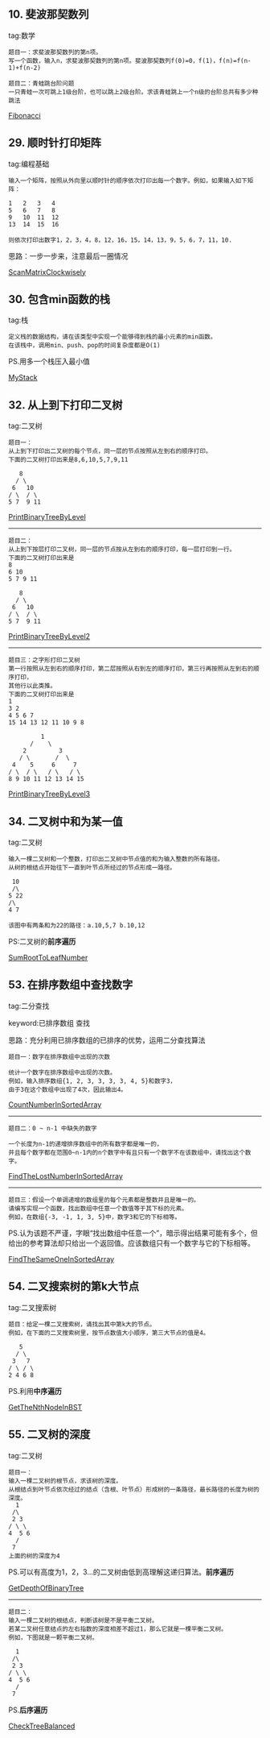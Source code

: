 
## 10. 斐波那契数列 ##

tag:数学

	题目一：求斐波那契数列的第n项。
	写一个函数，输入n，求斐波那契数列的第n项。斐波那契数列f(0)=0，f(1)，f(n)=f(n-1)+f(n-2)

	题目二：青蛙跳台阶问题
	一只青蛙一次可跳上1级台阶，也可以跳上2级台阶。求该青蛙跳上一个n级的台阶总共有多少种跳法

[Fibonacci](Fibonacci.java)

## 29. 顺时针打印矩阵 ##

tag:编程基础

	输入一个矩阵，按照从外向里以顺时针的顺序依次打印出每一个数字。例如，如果输入如下矩阵：
	
	1	2	3	4
	5	6	7	8
	9	10	11	12
	13	14	15	16
	
	则依次打印出数字1，2，3，4，8，12，16，15，14，13，9，5，6，7，11，10.

思路：一步一步来，注意最后一圈情况

[ScanMatrixClockwisely](ScanMatrixClockwisely.java)

## 30. 包含min函数的栈 ##

tag:栈

	定义栈的数据结构，请在该类型中实现一个能够得到栈的最小元素的min函数。
	在该栈中，调用min、push、pop的时间复杂度都是O(1)

PS.用多一个栈压入最小值

[MyStack](MyStack.java)

## 32. 从上到下打印二叉树 ##

tag:二叉树

	题目一：
	从上到下打印出二叉树的每个节点，同一层的节点按照从左到右的顺序打印。
	下面的二叉树打印出来是8,6,10,5,7,9,11

	   8
	  / \
	 6   10
	/ \  / \
	5 7  9 11

[PrintBinaryTreeByLevel](PrintBinaryTreeByLevel.java)

---

	题目二：
	从上到下按层打印二叉树，同一层的节点按从左到右的顺序打印，每一层打印到一行。
	下面的二叉树打印出来是
	8
	6 10
	5 7 9 11

	   8
	  / \
	 6   10
	/ \  / \
	5 7  9 11

[PrintBinaryTreeByLevel2](PrintBinaryTreeByLevel2.java)

---

	题目三：之字形打印二叉树
	第一行按照从左到右的顺序打印，第二层按照从右到左的顺序打印，第三行再按照从左到右的顺序打印，
	其他行以此类推。
	下面的二叉树打印出来是
	1
	3 2
	4 5 6 7
	15 14 13 12 11 10 9 8

			 1
		  /    \
	    2         3
	   / \       /  \
	 4    5     6     7
	/ \  / \   / \   / \
	8 9 10 11 12 13 14 15

[PrintBinaryTreeByLevel3](PrintBinaryTreeByLevel3.java)

## 34. 二叉树中和为某一值 ##

tag:二叉树

	输入一棵二叉树和一个整数，打印出二叉树中节点值的和为输入整数的所有路径。
	从树的根结点开始往下一直到叶节点所经过的节点形成一路径。

	 10
	 /\
	5 22
	/\
	4 7
	
	该图中有两条和为22的路径：a.10,5,7 b.10,12

PS:二叉树的**前序遍历**

[SumRootToLeafNumber](SumRootToLeafNumber.java)

## 53. 在排序数组中查找数字 ##

tag:二分查找

keyword:已排序数组 查找

思路：充分利用已排序数组的已排序的优势，运用二分查找算法

	题目一：数字在排序数组中出现的次数
	
	统计一个数字在排序数组中出现的次数。
	例如，输入排序数组{1, 2, 3, 3, 3, 3, 4, 5}和数字3，
	由于3在这个数组中出现了4次，因此输出4。

[CountNumberInSortedArray](CountNumberInSortedArray.java)

---

	题目二：0 ~ n-1 中缺失的数字
	
	一个长度为n-1的递增排序数组中的所有数字都是唯一的，
	并且每个数字都在范围0~n-1内的n个数字中有且只有一个数字不在该数组中，请找出这个数字。

[FindTheLostNumberInSortedArray](FindTheLostNumberInSortedArray.java)

---

	题目三：假设一个单调递增的数组里的每个元素都是整数并且是唯一的。
	请编写实现一个函数，找出数组中任意一个数值等于其下标的元素。
	例如，在数组{-3, -1, 1, 3, 5}中，数字3和它的下标相等。

PS.认为该题不严谨，字眼“找出数组中任意一个”，暗示得出结果可能有多个，但给出的参考算法却只给出一个返回值。应该数组只有一个数字与它的下标相等。

[FindTheSameOneInSortedArray](FindTheSameOneInSortedArray.java)

## 54. 二叉搜索树的第k大节点 ##

tag:二叉搜索树

	题目：给定一棵二叉搜索树，请找出其中第k大的节点。
	例如，在下面的二叉搜索树里，按节点数值大小顺序，第三大节点的值是4。
	
	   5
	  / \
	 3   7
	/ \ / \
	2 4 6 8

PS.利用**中序遍历**

[GetTheNthNodeInBST](GetTheNthNodeInBST.java)

## 55. 二叉树的深度 ##

tag:二叉树

	题目一：
	输入一棵二叉树的根节点，求该树的深度。
	从根结点到叶节点依次经过的结点（含根、叶节点）形成树的一条路径，最长路径的长度为树的深度。
	  1
	 /\
	 2 3
	/ \ \
	4  5 6
	  /
	 7
	上面的树的深度为4

PS.可以有高度为1，2，3...的二叉树由低到高理解这递归算法。**前序遍历**

[GetDepthOfBinaryTree](GetDepthOfBinaryTree.java)

---

	题目二：
	输入一棵二叉树的根结点，判断该树是不是平衡二叉树。
	若某二叉树任意结点的左右指数的深度相差不超过1，那么它就是一棵平衡二叉树。
	例如，下图就是一颗平衡二叉树。

	  1
	 /\
	 2 3
	/ \ \
	4  5 6
	  /
	 7

PS.**后序遍历**

[CheckTreeBalanced](CheckTreeBalanced.java)





